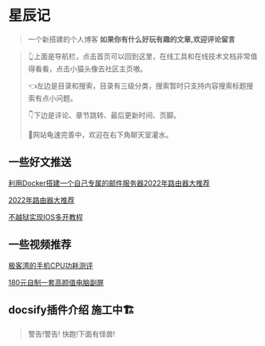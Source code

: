 # 星辰记<!-- {docsify-ignore} -->
> 一个新搭建的个人博客 
> **如果你有什么好玩有趣的文章,欢迎评论留言**

>👆上面是导航栏，点击首页可以回到这里，在线工具和在线技术文档非常值得看看，点击小猫头像去社区主页嗷。
>
>👈左边是目录和搜索，目录有三级分类，搜索暂时只支持内容搜索标题搜索有点小问题。
>
>👇下边是评论、章节跳转、最后更新时间、页脚。
>
>🐢网站龟速完善中，欢迎在右下角聊天室灌水。


## 一些好文推送<!-- {docsify-ignore} -->

[利用Docker搭建一个自己专属的邮件服务器2022年路由器大推荐](/Blogs/Readme.md)

[2022年路由器大推荐](/Blogs/技术帖子.md)

[不越狱实现IOS多开教程](/Blogs/资源集合.md)

## 一些视频推荐<!-- {docsify-ignore} -->
[极客湾的手机CPU功耗测评](https://www.bilibili.com/video/BV1z54y1Z7pr)

[180元自制一套高颜值电脑副屏](https://www.bilibili.com/video/BV16T4y1B7Zb)


## docsify插件介绍 施工中🏗️ <!-- {docsify-ignore} -->










> 
> 警告!警告! 快跑!下面有怪兽!






  
  


